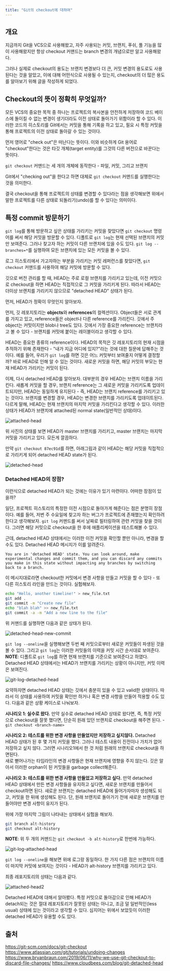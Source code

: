 ```yaml
---
title: "Git의 checkout에 대하여"
---
```


## 개요
지금까지 Git을 VCS으로 사용해왔고, 자주 사용되는 커밋, 브랜치, 푸쉬, 풀 기능을 많이 사용해왔지만 항상 checkout 커맨드는 branch 변경의 개념으로만 알고 사용해왔다.

그러나 실제로 checkout의 용도는 브랜치 변경보다 더 큰, 커밋 변경의 용도로도 사용된다는 것을 알았고, 이에 대해 어떤식으로 사용될 수 있는지, checkout의 더 많은 용도를 알아보기 위해 글을 작성하게 되었다.

## Checkout의 뜻이 정확히 무엇일까?
모든 VCS의 중요한 목적 중 하나는 프로젝트의 복사본을 안전하게 저장하여 코드 베이스에 돌이킬 수 없는 변경이 생기더라도 이전 상태로 돌아가기 위함이라 할 수 있다. 이러한 코드의 히스토리를 Git에서는 커밋을 통해 기록을 하고 있고, 필요 시 특정 커밋을 통해 프로젝트의 이전 상태로 돌아갈 수 있는 것이다.

먼저 영어로 "check out"은 떠난다는 뜻이다. 이와 비슷하게 Git 용어로 "checkout"한다는 것은 타깃 개체(target entity)를 그것의 다른 버전으로 바꾼다는 뜻이다.

`git checkout` 커맨드는 세 개의 개체에 동작한다 - 파일, 커밋, 그리고 브랜치

Git에서 "checking out"을 한다고 하면 대체로 `git checkout` 커맨드를 실행한다는 것을 의미한다.

결국 checkout을 통해 프로젝트의 상태를 변경할 수 있다라는 점을 생각해보면 위에서 말한 프로젝트를 다른 상태로 되돌리기(undo)를 할 수 있다는 의미이다.

## 특정 commit 방문하기
`git log`를 통해 방문하고 싶은 상태를 가리키는 커밋을 찾았다면 `git checkout` 명령어를 써서 해당 커밋을 방문할 수 있다. 디폴트로 `git log`는 현재 선택된 브랜치의 커밋만 보여준다. 그러나 찾고자 하는 커밋이 다른 브랜치에 있을 수도 있다. `git log --branches=*`를 실행하여 모든 브랜치에 있는 모든 커밋을 볼 수 있다.

로그 히스토리에서 가고자하는 부분을 가리키는 커밋 레퍼런스를 찾았다면, `git checkout` 커맨드를 사용하여 해당 커밋에 방문할 수 있다. 

깃으로 버전 관리를 할 때, HEAD는 주로 로컬 브랜치를 가리키고 있는데, 이전 커밋으로 checkout을 하면 HEAD는 직접적으로 그 커밋을 가리키게 된다. 따라서 HEAD는 더이상 브랜치를 가리키지 않으므로 "detached HEAD" 상태가 된다.

먼저, HEAD가 정확이 무엇인지 알아보자.

먼저, 깃 레포지토리는 **objects**와 **references**의 컬렉션이다. Object들은 서로 관계를 가지고 있고, reference들은 object나 다른 reference를 가리킨다. 깃에서 주 object는 커밋이지만 blob나 tree도 있다. 깃에서 가장 중요한 reference는 브랜치라고 볼 수 있다 - 브랜치를 커밋에 붙이는 레이블이라고 생각할 수 있다.

HEAD는 중요한 종류의 reference이다. HEAD의 목적은 깃 레포지토리의 현재 시점을 추적하기 위해 존재한다 - "내가 지금 어디에 있지?"라는 것에 대한 질문에 답해주는 것이다. 예를 들어, 우리가 `git log`를 하면 깃은 어느 커밋부터 보여줄지 어떻게 결정할까? 바로 HEAD로 인해 알 수 있는 것이다. 새로운 커밋을 하면, 해당 커밋의 부모는 현재 HEAD가 가리키는 커밋이 된다.

이제, 다시 detached HEAD를 알아보자. 대부분의 경우 HEAD는 브랜치 이름을 가리킨다. 새롭게 커밋을 할 경우, 브랜치 reference는 그 새로운 커밋을 가리키도록 업데이트되지만, HEAD는 동일하게 유지된다 - 즉, HEAD는 브랜치 reference를 가리키고 있는 것이다. 브랜치를 변경할 경우, HEAD는 변경한 브랜치를 가리키도록 업데이트된다. 다르게 말해, HEAD는 현재 브랜치의 마지막 커밋을 가리킨다고 생각할 수 있다. 이러한 상태가 HEAD가 브랜치에 attached된 normal state(일반적인 상태)이다.

![attached-head](/assets/img/attached_head.png)

위 사진의 상태를 보면 HEAD가 master 브랜치를 가리키고, master 브랜치는 마지막 커밋을 가리키고 있다. 모든게 깔끔하다.

만약 `git checkout 87ec91d`를 하면, 아래그림과 같이 HEAD는 해당 커밋을 직접적으로 가리키게 되어 detached HEAD state가 된다.

![detached-head](/assets/img/detached_head.png)

### Detached HEAD의 장점?
이런식으로 detached HEAD가 되는 것에는 이유가 있기 마련이다. 어떠한 장점이 있을까?

일단, 프로젝트 히스토리의 특정한 이전 시점으로 돌아가게 해준다는 점은 분명히 장점이다. 예를 들어, 저번 주 수요일에 찾고자 하는 버그가 프로젝트에 존재했는지 확인하려 한다고 생각해보자. `git log` 커맨드를 써서 날짜로 필터링하여 관련 커밋을 찾을 것이다. 그러면 해당 커밋으로 checkout을 한 후에 애플리케이션을 테스트해볼 수 있다.

근데, detached HEAD 상태에서는 이러한 이전 커밋을 확인할 뿐만 아니라, 변경을 할 수도 있다. Detached HEAD 메시지가 이를 알려준다.

```
You are in 'detached HEAD' state. You can look around, make experimental changes and commit them, and you can discard any commits you make in this state without impacting any branches by switching back to a branch.
```

이 메시지대로라면 checkout한 커밋에서 변경 사항을 만들고 커밋을 할 수 있다 - 또 다른 히스토리 라인을 만드는 것이다. 실험해보자.

```bash
echo "Hello, another timeline!" > new_file.txt
git add .
git commit -m "Create new file"
echo "blah blah" >> new_file.txt
git commit -a -m "Add a new line to the file"
```

위 커맨드를 실행하면 다음과 같은 상태가 된다.

![detached-head-new-commit](/assets/img/detached_head_new_commit.png)

`git log --oneline`을 실행해보면 두번 째 커밋으로부터 새로운 커밋들이 파생된 것을 볼 수 있다. 그리고 `git log`는 이러한 커밋들의 이력을 커밋 시간 순서대로 보여준다.<br>
**NOTE**: 디폴트로 `git log`를 하면 현재 브랜치를 기준으로 보여준다고 하였다. Detached HEAD 상태에서는 HEAD가 브랜치를 가리키는 상황이 아니지만, 커밋 이력은 보여진다. 

![git-log-detached-head](/assets/img/git_log_detached_head.png)

요약하자면 detached HEAD 상태는 깃에서 충분히 있을 수 있고 valid한 상태이다. 따라서 이 상태를 사용하여 커밋을 확인만 하거나 혹은 변경 사항을 만들어 적용할 수도 있다. 다음과 같은 상황 케이스로 나눠보자.

**시나리오 1: 실수로 왔다.**
만약 실수로 detached HEAD 상태로 왔다면, 즉, 특정 커밋으로 checkout을 잘못 했다면, 단순히 원래 있던 브랜치로 checkout을 해주면 된다. - `git checkout <branch-name>`

**시나리오 2: 테스트를 위한 변경 사항을 만들었지만 저장하고 싶지않다.**
Detached HEAD 상태가 된 후 몇 가지 커밋을 했다. 그러나 테스트 내용이 진전이나 가치가 없어 저장하고 싶지 않다. 그러면 시나리오1에서 한 것 처럼 원래의 브랜치로 checkout을 하면된다.<br>
새로 뻗어나가는 타임라인의 변경 사항들은 현재 브랜치에 영향을 주지 않는다. 깃은 알아서 이러한 orphan이 된 커밋들을 garbage collect해준다.

**시나리오 3: 테스트를 위한 변경 사항을 만들었고 저장하고 싶다.**
만약 detached HEAD 상태에서 만든 변경 사항들을 유지하고 싶다면, 새로운 브랜치를 만들어서 checkout하면 된다. 새로운 브랜치는 detached HEAD에 들어가자마자 생성해도 되고, 커밋을 한 뒤에 생성해도 된다. 단, 원래 브랜치로 돌아가기 전에 새로운 브랜치를 만들어야만 변경 사항이 유지가 된다.

위에 가장 마지막 그림이 나타내는 상태에서 실험을 해보자.

```bash
git branch alt-history
git checkout alt-history
```

**NOTE**: 위 두 개의 커맨드는 `git checkout -b alt-history`로 한번에 가능하다.

![git-log-attached-head](/assets/img/git_log_attached_head.png)

`git log --oneline`을 해보면 위에 로그랑 동일하다. 한 가지 다른 점은 브랜치의 이름이 마지막 커밋에 보여지는 것이다 - HEAD가 alt-history 브랜치를 가리키고 있다. 

최종 레포지토리의 상태는 다음과 같다.

![attached-head2](/assets/img/attached_head2.png)

Detached HEAD에 대해서 알아봤다. 특정 커밋으로 돌아감으로 인해 HEAD가 detach되는 것은 절대 레포지토리가 잘못된 상태는 아니고, 조금 덜 일반적인(less usual) 상태에 있는 것이라고 생각할 수 있다. 심지어는 위에서 보았듯이 이러한 detached HEAD가 유용할 수도 있다.

## 출처
https://git-scm.com/docs/git-checkout
https://www.atlassian.com/git/tutorials/undoing-changes
https://www.bryanbraun.com/2019/06/11/why-we-use-git-checkout-to-discard-file-changes/
https://www.cloudbees.com/blog/git-detached-head
